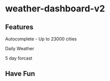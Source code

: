 # weather-dashboard-v2

## Features
Autocomplete - Up to 23000 cities 

Daily Weather

5 day forcast

## Have Fun
